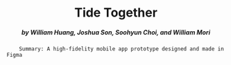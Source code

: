 <h1 align="center"> Tide Together </h1>

<h5 align="center"> by William Huang, Joshua Son, Soohyun Choi, and William Mori </h5>

        Summary: A high-fidelity mobile app prototype designed and made in Figma
